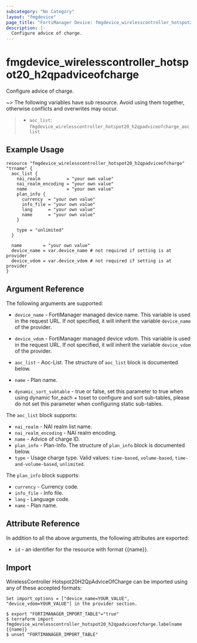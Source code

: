 ```yaml
---
subcategory: "No Category"
layout: "fmgdevice"
page_title: "FortiManager Device: fmgdevice_wirelesscontroller_hotspot20_h2qpadviceofcharge"
description: |-
  Configure advice of charge.
---
```


# fmgdevice_wirelesscontroller_hotspot20_h2qpadviceofcharge
Configure advice of charge.

~> The following variables have sub resource. Avoid using them together, otherwise conflicts and overwrites may occur.
>- `aoc_list`: `fmgdevice_wirelesscontroller_hotspot20_h2qpadviceofcharge_aoclist`



## Example Usage

```hcl
resource "fmgdevice_wirelesscontroller_hotspot20_h2qpadviceofcharge" "trname" {
  aoc_list {
    nai_realm          = "your own value"
    nai_realm_encoding = "your own value"
    name               = "your own value"
    plan_info {
      currency  = "your own value"
      info_file = "your own value"
      lang      = "your own value"
      name      = "your own value"
    }

    type = "unlimited"
  }

  name        = "your own value"
  device_name = var.device_name # not required if setting is at provider
  device_vdom = var.device_vdom # not required if setting is at provider
}
```

## Argument Reference


The following arguments are supported:

* `device_name` - FortiManager managed device name. This variable is used in the request URL. If not specified, it will inherit the variable `device_name` of the provider.
* `device_vdom` - FortiManager managed device vdom. This variable is used in the request URL. If not specified, it will inherit the variable `device_vdom` of the provider.

* `aoc_list` - Aoc-List. The structure of `aoc_list` block is documented below.
* `name` - Plan name.
* `dynamic_sort_subtable` - true or false, set this parameter to true when using dynamic for_each + toset to configure and sort sub-tables, please do not set this parameter when configuring static sub-tables.

The `aoc_list` block supports:

* `nai_realm` - NAI realm list name.
* `nai_realm_encoding` - NAI realm encoding.
* `name` - Advice of charge ID.
* `plan_info` - Plan-Info. The structure of `plan_info` block is documented below.
* `type` - Usage charge type. Valid values: `time-based`, `volume-based`, `time-and-volume-based`, `unlimited`.


The `plan_info` block supports:

* `currency` - Currency code.
* `info_file` - Info file.
* `lang` - Language code.
* `name` - Plan name.


## Attribute Reference

In addition to all the above arguments, the following attributes are exported:
* `id` - an identifier for the resource with format {{name}}.

## Import

WirelessController Hotspot20H2QpAdviceOfCharge can be imported using any of these accepted formats:
```
Set import_options = ["device_name=YOUR_VALUE", "device_vdom=YOUR_VALUE"] in the provider section.

$ export "FORTIMANAGER_IMPORT_TABLE"="true"
$ terraform import fmgdevice_wirelesscontroller_hotspot20_h2qpadviceofcharge.labelname {{name}}
$ unset "FORTIMANAGER_IMPORT_TABLE"
```

